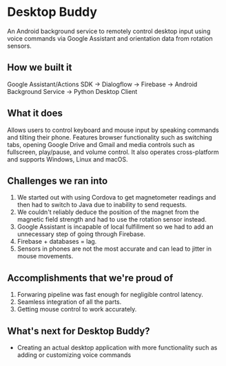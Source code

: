 # Desktop Buddy

An Android background service to remotely control desktop input using voice commands via Google Assistant and orientation data from rotation sensors.

## How we built it
   Google Assistant/Actions SDK -> Dialogflow -> Firebase -> Android Background Service -> Python Desktop Client 
  
## What it does
   Allows users to control keyboard and mouse input by speaking commands and tilting their phone. Features browser functionality such as switching tabs, opening Google Drive and Gmail and media controls such as fullscreen, play/pause, and volume control. It also operates cross-platform and supports Windows, Linux and macOS.
  
## Challenges we ran into
  1. We started out with using Cordova to get magnetometer readings and then had to switch to Java due to inability to send requests.
  2. We couldn't reliably deduce the position of the magnet from the magnetic field strength and had to use the rotation sensor instead.
  3. Google Assistant is incapable of local fulfillment so we had to add an unnecessary step of going through Firebase.
  4. Firebase + databases = lag.
  5. Sensors in phones are not the most accurate and can lead to jitter in mouse movements.
  
## Accomplishments that we're proud of
  1. Forwaring pipeline was fast enough for negligible control latency.
  2. Seamless integration of all the parts.
  3. Getting mouse control to work accurately.
  
## What's next for Desktop Buddy?
   * Creating an actual desktop application with more functionality such as adding or customizing voice commands
